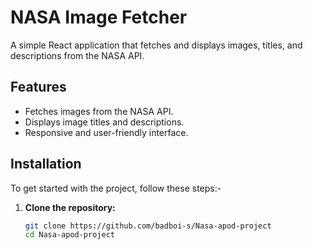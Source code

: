 # NASA Image Fetcher

A simple React application that fetches and displays images, titles, and descriptions from the NASA API.

## Features

- Fetches images from the NASA API.
- Displays image titles and descriptions.
- Responsive and user-friendly interface.

## Installation

To get started with the project, follow these steps:-

1. **Clone the repository:**

   ```bash
   git clone https://github.com/badboi-s/Nasa-apod-project
   cd Nasa-apod-project
